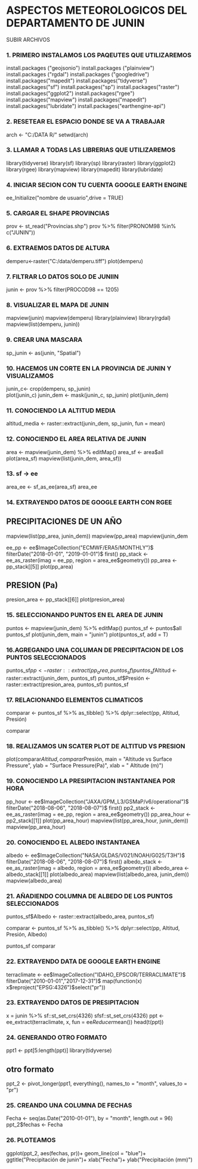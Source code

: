 # ASPECTOS METEOROLOGICOS DEL DEPARTAMENTO DE JUNIN
SUBIR ARCHIVOS 

###  1. PRIMERO INSTALAMOS LOS PAQEUTES QUE UTILIZAREMOS

install.packages ("geojsonio")
install.packages ("plainview")
install.packages ("rgdal")
install.packages ("googledrive")
install.packages("mapedit")
install.packages("tidyverse")
install.packages("sf")
install.packages("sp")
install.packages("raster")
install.packages("ggplot2")
install.packages("rgee")
install.packages("mapview")
install.packages("mapedit")
install.packages("lubridate")
install.packages("earthengine-api")

### 2. RESETEAR EL ESPACIO DONDE SE VA A TRABAJAR

arch <- "C:/DATA R/"
setwd(arch)

### 3. LLAMAR A TODAS LAS LIBRERIAS QUE UTILIZAREMOS

library(tidyverse)
library(sf)
library(sp)
library(raster)
library(ggplot2)
library(rgee)
library(mapview)
library(mapedit)
library(lubridate)

### 4. INICIAR SECION CON TU CUENTA GOOGLE EARTH ENGINE

ee_Initialize("nombre de usuario",drive = TRUE)

### 5. CARGAR EL SHAPE PROVINCIAS

prov <- st_read("Provincias.shp")
prov %>% filter(PRONOM98 %in% c("JUNIN"))

### 6. EXTRAEMOS DATOS DE ALTURA 

demperu<-raster("C:/data/demperu.tiff")
plot(demperu)

### 7. FILTRAR LO DATOS SOLO DE JUNIIN

junin <- prov %>% 
  filter(PROCOD98 == 1205)

### 8. VISUALIZAR EL MAPA DE JUNIN

mapview(junin)
mapview(demperu)
library(plainview)
library(rgdal)
mapview(list(demperu, junin))

### 9. CREAR UNA MASCARA

sp_junin <- as(junin, "Spatial")

### 10. HACEMOS UN CORTE EN LA PROVINCIA DE JUNIN Y VISUALIZAMOS

junin_c<- crop(demperu, sp_junin)        
plot(junin_c)
junin_dem <- mask(junin_c, sp_junin)
plot(junin_dem)

### 11. CONOCIENDO LA ALTITUD MEDIA

altitud_media <- raster::extract(junin_dem, 
                                 sp_junin, 
                                 fun = mean)

### 12.  CONOCIENDO EL AREA RELATIVA DE JUNIN

area <- mapview(junin_dem) %>% editMap()
area_sf <- area$all
plot(area_sf)
mapview(list(junin_dem, area_sf))

### 13. sf -> ee

area_ee <- sf_as_ee(area_sf)
area_ee

### 14. EXTRAYENDO DATOS DE GOOGLE EARTH CON RGEE 
## PRECIPITACIONES  DE UN AÑO

mapview(list(pp_area, junin_dem))
mapview(pp_area)
mapview(junin_dem

ee_pp <- ee$ImageCollection("ECMWF/ERA5/MONTHLY")$
  filterDate("2018-01-01", "2019-01-01")$
  first()
pp_stack <- ee_as_raster(imag  = ee_pp,
                         region = area_ee$geometry())
pp_area <- pp_stack[[5]]
plot(pp_area)

## PRESION  (Pa)

presion_area <- pp_stack[[6]]
plot(presion_area)

### 15. SELECCIONANDO PUNTOS EN EL AREA DE JUNIN

puntos <- mapview(junin_dem) %>% 
  editMap()
puntos_sf <- puntos$all
puntos_sf
plot(junin_dem,
     main = "junin")
plot(puntos_sf, add = T)

### 16.AGREGANDO UNA COLUMAN DE PRECIPITACION DE LOS PUNTOS SELECCIONADOS

puntos_sf$pp <- raster::extract(pp_area, puntos_sf)
puntos_sf$Altitud <- raster::extract(junin_dem, puntos_sf)
puntos_sf$Presión <- raster::extract(presion_area, puntos_sf)
puntos_sf

### 17. RELACIONANDO ELEMENTOS CLIMATICOS

comparar <- puntos_sf %>%
  as_tibble() %>% 
  dplyr::select(pp, Altitud, Presión)

comparar

### 18. REALIZAMOS UN SCATER PLOT DE ALTITUD VS PRESION

plot(comparar$Altitud, comparar$Presión,
     main = "Altitude vs Surface Pressure",
     ylab = "Surface Pressure(Pa)",
     xlab = " Altitude (m)")
     
### 19. CONOCIENDO LA PRESIPITACION INSTANTANEA POR HORA

pp_hour <- ee$ImageCollection("JAXA/GPM_L3/GSMaP/v6/operational")$
  filterDate("2018-08-06", "2018-08-07")$
  first()
pp2_stack <- ee_as_raster(imag  = ee_pp,
                          region = area_ee$geometry())
pp_area_hour <- pp2_stack[[1]]
plot(pp_area_hour)
mapview(list(pp_area_hour, junin_dem))
mapview(pp_area_hour)

### 20. CONOCIENDO EL ALBEDO INSTANTANEA

albedo <- ee$ImageCollection("NASA/GLDAS/V021/NOAH/G025/T3H")$
  filterDate("2018-08-06", "2018-08-07")$
  first()
albedo_stack <- ee_as_raster(imag  = albedo,
                             region = area_ee$geometry())
albedo_area <- albedo_stack[[1]]
plot(albedo_area)
mapview(list(albedo_area, junin_dem))
mapview(albedo_area)

### 21. AÑADIENDO COLUMNA DE ALBEDO DE LOS PUNTOS SELECCIONADOS

puntos_sf$Albedo <- raster::extract(albedo_area, puntos_sf)

comparar <- puntos_sf %>%
  as_tibble() %>% 
  dplyr::select(pp, Altitud, Presión, Albedo)

puntos_sf
comparar

### 22. EXTRAYENDO DATA DE GOOGLE EARTH ENGINE

terraclimate <- ee$ImageCollection("IDAHO_EPSCOR/TERRACLIMATE")$
  filterDate("2010-01-01","2017-12-31")$
  map(function(x) x$reproject("EPSG:4326")$select("pr"))
  
### 23. EXTRAYENDO DATOS DE PRESIPITACION 

x = junin %>% sf::st_set_crs(4326)
sfsf::st_set_crs(4326)
ppt <- ee_extract(terraclimate, x,
                  fun = ee$Reducer$mean())
head(t(ppt))

### 24. GENERANDO OTRO FORMATO

ppt1 <- ppt[5:length(ppt)]
library(tidyverse)
## otro formato 
ppt_2 <- pivot_longer(ppt1, everything(), 
                      names_to = "month",
                      values_to = "pr")
                      
### 25. CREANDO UNA COLUMNA DE FECHAS

Fecha <- seq(as.Date("2010-01-01"),
             by = "month",
             length.out = 96)
ppt_2$fechas <- Fecha

### 26. PLOTEAMOS

ggplot(ppt_2, aes(fechas, pr))+
  geom_line(col = "blue")+
  ggtitle("Precipitación de junin")+
  xlab("Fecha")+
  ylab("Precipitación (mm)")
